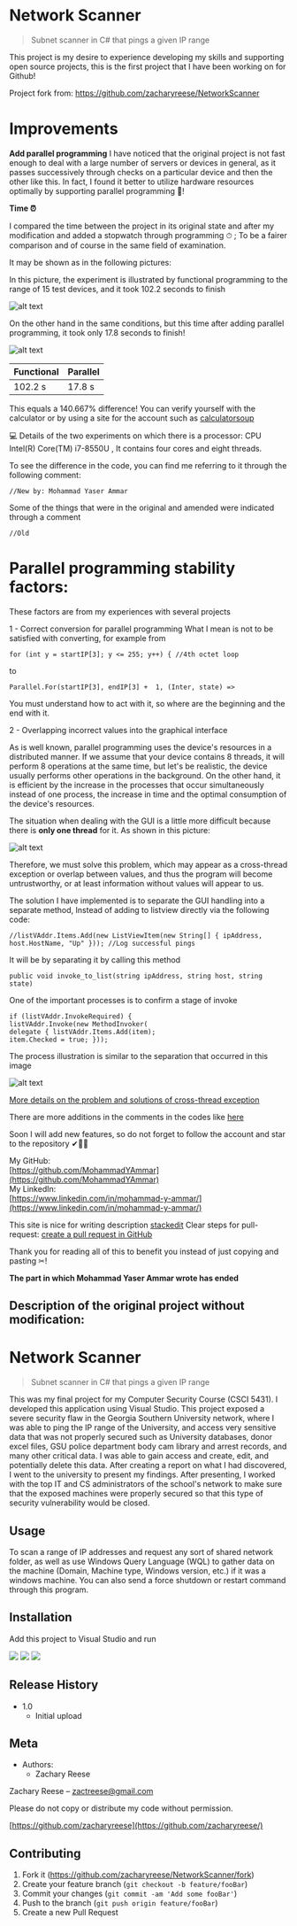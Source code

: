 
#  Network Scanner
>Subnet scanner in C# that pings a given IP range

This project is my desire to experience developing my skills and supporting open source projects, this is the first project that I have been working on for Github!

Project fork from: https://github.com/zacharyreese/NetworkScanner


# Improvements

**Add parallel programming**
I have noticed that the original project is not fast enough to deal with a large number of servers or devices in general, as it passes successively through checks on a particular device and then the other like this.
In fact, I found it better to utilize hardware resources optimally by supporting parallel programming 🎯!

**Time ⏰**

I compared the time between the project in its original state and after my modification and added a stopwatch through programming ⏱ ; To be a fairer comparison and of course in the same field of examination.

It may be shown as in the following pictures:

In this picture, the experiment is illustrated by functional programming to the range of 15 test devices, and it took 102.2 seconds to finish

![alt text](https://github.com/MohammadYAmmar/NetworkScanner/blob/feature/parallelProgramming/Picture%20of%20functional%20programming.png "Picture of functional programming")

On the other hand in the same conditions, but this time after adding parallel programming, it took only 17.8 seconds to finish!

![alt text](https://github.com/MohammadYAmmar/NetworkScanner/blob/feature/parallelProgramming/Picture%20of%20parallel%20programming.png "Picture of parallel programming")

| Functional | Parallel |
|--|--|
| 102.2 s | 17.8 s |

This equals a 140.667% difference!
You can verify yourself with the calculator or by using a site for the account such as [calculatorsoup](https://www.calculatorsoup.com/calculators/algebra/percent-difference-calculator.php)

💻 Details of the two experiments on which there is a processor: CPU Intel(R) Core(TM) i7-8550U , It contains four cores and eight threads.


To see the difference in the code, you can find me referring to it through the following comment:

    //New by: Mohammad Yaser Ammar
    
Some of the things that were in the original and amended were indicated through a comment

    //Old

# Parallel programming stability factors:
These factors are from my experiences with several projects

1 - Correct conversion for parallel programming
What I mean is not to be satisfied with converting, for example from

    for (int y = startIP[3]; y <= 255; y++) { //4th octet loop
   to 
   

    Parallel.For(startIP[3], endIP[3] +  1, (Inter, state) => 
    
You must understand how to act with it, so where are the beginning and the end with it.

2 - Overlapping incorrect values into the graphical interface

As is well known, parallel programming uses the device's resources in a distributed manner. If we assume that your device contains 8 threads, it will perform 8 operations at the same time, but let's be realistic, the device usually performs other operations in the background. On the other hand, it is efficient by the increase in the processes that occur simultaneously instead of one process, the increase in time and the optimal consumption of the device's resources.

The situation when dealing with the GUI is a little more difficult because there is **only one thread** for it. As shown in this picture: 

![alt text](https://i.stack.imgur.com/6MtB3.png
 "Picture of UI thread")

Therefore, we must solve this problem, which may appear as a cross-thread exception or overlap between values, and thus the program will become untrustworthy, or at least information without values will appear to us.

The solution I have implemented is to separate the GUI handling into a separate method, Instead of adding to listview directly via the following code:

    //listVAddr.Items.Add(new ListViewItem(new String[] { ipAddress, host.HostName, "Up" })); //Log successful pings

It will be by separating it by calling this method

    public void invoke_to_list(string ipAddress, string host, string state)

One of the important processes is to confirm a stage of invoke 

    if (listVAddr.InvokeRequired) { 
    listVAddr.Invoke(new MethodInvoker(
    delegate { listVAddr.Items.Add(item); 
    item.Checked = true; }));


The process illustration is similar to the separation that occurred in this image

![alt text](https://i.stack.imgur.com/8k5kn.png
 "Picture of UI thread with invoke")

[More details on the problem and solutions of cross-thread exception](https://stackoverflow.com/questions/142003/cross-thread-operation-not-valid-control-accessed-from-a-thread-other-than-the)

There are more additions in the comments in the codes like [here](https://github.com/MohammadYAmmar/NetworkScanner/blob/feature/parallelProgramming/NetworkScanner/Form1.cs)

Soon I will add new features, so do not forget to follow the account and star to the repository  ✔🌟😁


My GitHub:  
[https://github.com/MohammadYAmmar](https://github.com/MohammadYAmmar)  
My LinkedIn:  
[https://www.linkedin.com/in/mohammad-y-ammar/](https://www.linkedin.com/in/mohammad-y-ammar/)

This site is nice for writing description [stackedit](https://stackedit.io/)
Clear steps for pull-request: [create a pull request in GitHub](https://opensource.com/article/19/7/create-pull-request-github)


Thank you for reading all of this to benefit you instead of just copying and pasting ✂!

**The part in which Mohammad Yaser Ammar wrote has ended**



## Description of the original project without modification:

# Network Scanner
>Subnet scanner in C# that pings a given IP range

This was my final project for my Computer Security Course (CSCI 5431). I developed this application using Visual Studio. This project exposed a severe security flaw in the Georgia Southern University network, where I was able to ping the IP range of the University, and access very sensitive data that was not properly secured such as University databases, donor excel files, GSU police department body cam library and arrest records, and many other critical data. I was able to gain access and create, edit, and potentially delete this data. After creating a report on what I had discovered, I went to the university to present my findings. After presenting, I worked with the top IT and CS administrators of the school's network to make sure that the exposed machines were properly secured so that this type of security vulnerability would be closed.

## Usage

To scan a range of IP addresses and request any sort of shared network folder, as well as use Windows Query Language (WQL) to gather data on the machine (Domain, Machine type, Windows version, etc.) if it was a windows machine. You can also send a force shutdown or restart command through this program.

## Installation

Add this project to Visual Studio and run

![][pic1]
![][pic2]
![][pic3]

[pic1]: https://i.gyazo.com/dd998a93ad8e46db59b84649a38d7d67.png
[pic2]: https://imgur.com/QZNfGT1.jpg
[pic3]: https://imgur.com/YwqaBvR.jpg

## Release History

* 1.0
    * Initial upload

## Meta

* Authors:
    * Zachary Reese

Zachary Reese – zactreese@gmail.com

Please do not copy or distribute my code without permission.

[https://github.com/zacharyreese](https://github.com/zacharyreese/)

## Contributing

1. Fork it (<https://github.com/zacharyreese/NetworkScanner/fork>)
2. Create your feature branch (`git checkout -b feature/fooBar`)
3. Commit your changes (`git commit -am 'Add some fooBar'`)
4. Push to the branch (`git push origin feature/fooBar`)
5. Create a new Pull Request




